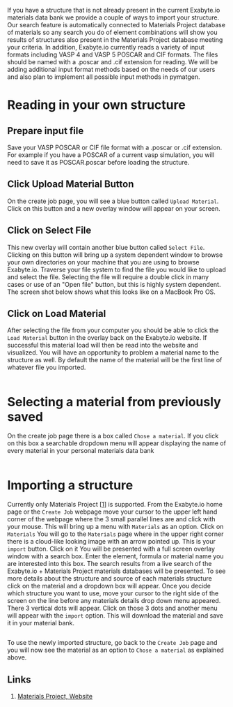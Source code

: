 If you have a structure that is not already present in the current Exabyte.io materials data bank we provide a couple of ways to import your structure.  Our search feature is automatically connected to Materials Project database of materials so any search you do of element combinations will show you results of structures also present in the Materials Project database meeting your criteria.  In addition, Exabyte.io currently reads a variety of input formats including VASP 4 and VASP 5 POSCAR and CIF formats.  The files should be named with a .poscar and .cif extension for reading.  We will be adding additional input format methods based on the needs of our users and also plan to implement all possible input methods in pymatgen.

# Reading in your own structure

## Prepare input file

Save your VASP POSCAR or CIF file format with a .poscar or .cif extension.  For example if you have a POSCAR of a current vasp simulation, you will need to save it as POSCAR.poscar before loading the structure.

## Click Upload Material Button
On the create job page, you will see a blue button called `Upload Material`.  Click on this button and a new overlay window will appear on your screen.

## Click on Select File

This new overlay will contain another blue button called `Select File`.  Clicking on this button will bring up a system dependent window to browse your own directories on your machine that you are using to browse Exabyte.io.  Traverse your file system to find the file you would like to upload and select the file.  Selecting the file will require a double click in many cases or use of an "Open file" button, but this is highly system dependent.  The screen shot below shows what this looks like on a MacBook Pro OS.

## Click on Load Material

After selecting the file from your computer you should be able to click the `Load Material` button in the overlay back on the Exabyte.io website.  If successful this material load will then be read into the website and visualized.  You will have an opportunity to problem a material name to the structure as well.  By default the name of the material will be the first line of whatever file you imported.

<img data-gifffer="/images/UploadPOSCAR.gif" />


# Selecting a material from previously saved

On the create job page there is a box called `Chose a material`.  If you click on this box a searchable dropdown menu will appear displaying the name of every material in your personal materials data bank

<img data-gifffer="/images/ChooseSavedMaterial.gif" />

# Importing a structure

Currently only Materials Project [[1](#links)] is supported.
From the Exabyte.io home page or the `Create Job` webpage move your cursor to the upper left hand corner of the webpage where the 3 small parallel lines are and click with your mouse.
This will bring up a menu with `Materials` as an option.  Click on `Materials`
You will go to the `Materials` page where in the upper right corner there is a cloud-like looking image with an arrow pointed up.  This is your `import` button.  Click on it
You will be presented with a full screen overlay window with a search box.  Enter the element, formula or material name you are interested into this box.  The search results from a live search of the Exabyte.io + Materials Project materials databases will be presented.
To see more details about the structure and source of each materials structure click on the material and a dropdown box will appear.
Once you decide which structure you want to use, move your cursor to the right side of the screen on the line before any materials details drop down menu appeared.  There 3 vertical dots will appear.  Click on those 3 dots and another menu will appear with the `import` option.  This will download the material and save it in your material bank.

<img data-gifffer="/images/ImportMaterialsProjectMaterial.gif" />

To use the newly imported structure, go back to the `Create Job` page and you will now see the material as an option to `Chose a material` as explained above.

## Links

1. [Materials Project, Website](https://materialsproject.org/)
